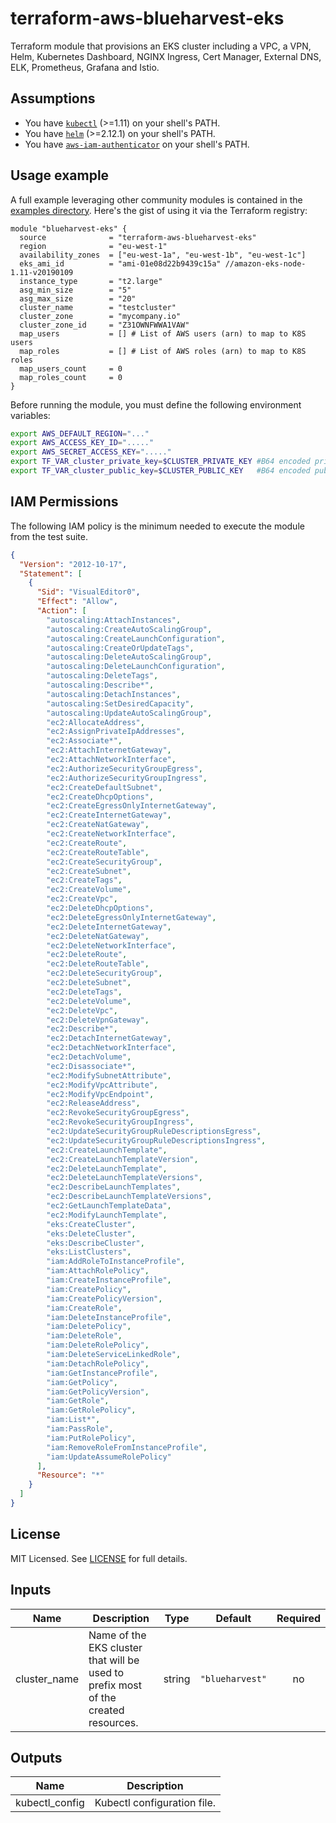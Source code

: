 # terraform-aws-blueharvest-eks

Terraform module that provisions an EKS cluster including a VPC, a VPN, Helm, Kubernetes Dashboard, NGINX Ingress, Cert Manager, External DNS, ELK, Prometheus, Grafana and Istio.

## Assumptions

* You have [`kubectl`](https://kubernetes.io/docs/tasks/tools/install-kubectl/#install-kubectl) (>=1.11) on your shell's PATH.
* You have [`helm`](https://github.com/helm/helm/blob/master/docs/install.md) (>=2.12.1) on your shell's PATH.
* You have [`aws-iam-authenticator`](https://github.com/kubernetes-sigs/aws-iam-authenticator#4-set-up-kubectl-to-use-authentication-tokens-provided-by-aws-iam-authenticator-for-kubernetes) on your shell's PATH.

## Usage example

A full example leveraging other community modules is contained in the [examples directory](https://github.com/blue-harvest/terraform-aws-blueharvest-eks/tree/master/examples). Here's the gist of using it via the Terraform registry:

```hcl
module "blueharvest-eks" {
  source              = "terraform-aws-blueharvest-eks"
  region              = "eu-west-1"
  availability_zones  = ["eu-west-1a", "eu-west-1b", "eu-west-1c"]
  eks_ami_id          = "ami-01e08d22b9439c15a" //amazon-eks-node-1.11-v20190109
  instance_type       = "t2.large"
  asg_min_size        = "5"
  asg_max_size        = "20"
  cluster_name        = "testcluster"
  cluster_zone        = "mycompany.io"
  cluster_zone_id     = "Z31OWNFWWA1VAW"
  map_users           = [] # List of AWS users (arn) to map to K8S users
  map_roles           = [] # List of AWS roles (arn) to map to K8S roles
  map_users_count     = 0
  map_roles_count     = 0
}
```

Before running the module, you must define the following environment variables:

```bash
export AWS_DEFAULT_REGION="..."
export AWS_ACCESS_KEY_ID="....."
export AWS_SECRET_ACCESS_KEY="....."
export TF_VAR_cluster_private_key=$CLUSTER_PRIVATE_KEY #B64 encoded private key
export TF_VAR_cluster_public_key=$CLUSTER_PUBLIC_KEY   #B64 encoded public key
```

## IAM Permissions

The following IAM policy is the minimum needed to execute the module from the test suite.

```json
{
  "Version": "2012-10-17",
  "Statement": [
    {
      "Sid": "VisualEditor0",
      "Effect": "Allow",
      "Action": [
        "autoscaling:AttachInstances",
        "autoscaling:CreateAutoScalingGroup",
        "autoscaling:CreateLaunchConfiguration",
        "autoscaling:CreateOrUpdateTags",
        "autoscaling:DeleteAutoScalingGroup",
        "autoscaling:DeleteLaunchConfiguration",
        "autoscaling:DeleteTags",
        "autoscaling:Describe*",
        "autoscaling:DetachInstances",
        "autoscaling:SetDesiredCapacity",
        "autoscaling:UpdateAutoScalingGroup",
        "ec2:AllocateAddress",
        "ec2:AssignPrivateIpAddresses",
        "ec2:Associate*",
        "ec2:AttachInternetGateway",
        "ec2:AttachNetworkInterface",
        "ec2:AuthorizeSecurityGroupEgress",
        "ec2:AuthorizeSecurityGroupIngress",
        "ec2:CreateDefaultSubnet",
        "ec2:CreateDhcpOptions",
        "ec2:CreateEgressOnlyInternetGateway",
        "ec2:CreateInternetGateway",
        "ec2:CreateNatGateway",
        "ec2:CreateNetworkInterface",
        "ec2:CreateRoute",
        "ec2:CreateRouteTable",
        "ec2:CreateSecurityGroup",
        "ec2:CreateSubnet",
        "ec2:CreateTags",
        "ec2:CreateVolume",
        "ec2:CreateVpc",
        "ec2:DeleteDhcpOptions",
        "ec2:DeleteEgressOnlyInternetGateway",
        "ec2:DeleteInternetGateway",
        "ec2:DeleteNatGateway",
        "ec2:DeleteNetworkInterface",
        "ec2:DeleteRoute",
        "ec2:DeleteRouteTable",
        "ec2:DeleteSecurityGroup",
        "ec2:DeleteSubnet",
        "ec2:DeleteTags",
        "ec2:DeleteVolume",
        "ec2:DeleteVpc",
        "ec2:DeleteVpnGateway",
        "ec2:Describe*",
        "ec2:DetachInternetGateway",
        "ec2:DetachNetworkInterface",
        "ec2:DetachVolume",
        "ec2:Disassociate*",
        "ec2:ModifySubnetAttribute",
        "ec2:ModifyVpcAttribute",
        "ec2:ModifyVpcEndpoint",
        "ec2:ReleaseAddress",
        "ec2:RevokeSecurityGroupEgress",
        "ec2:RevokeSecurityGroupIngress",
        "ec2:UpdateSecurityGroupRuleDescriptionsEgress",
        "ec2:UpdateSecurityGroupRuleDescriptionsIngress",
        "ec2:CreateLaunchTemplate",
        "ec2:CreateLaunchTemplateVersion",
        "ec2:DeleteLaunchTemplate",
        "ec2:DeleteLaunchTemplateVersions",
        "ec2:DescribeLaunchTemplates",
        "ec2:DescribeLaunchTemplateVersions",
        "ec2:GetLaunchTemplateData",
        "ec2:ModifyLaunchTemplate",
        "eks:CreateCluster",
        "eks:DeleteCluster",
        "eks:DescribeCluster",
        "eks:ListClusters",
        "iam:AddRoleToInstanceProfile",
        "iam:AttachRolePolicy",
        "iam:CreateInstanceProfile",
        "iam:CreatePolicy",
        "iam:CreatePolicyVersion",
        "iam:CreateRole",
        "iam:DeleteInstanceProfile",
        "iam:DeletePolicy",
        "iam:DeleteRole",
        "iam:DeleteRolePolicy",
        "iam:DeleteServiceLinkedRole",
        "iam:DetachRolePolicy",
        "iam:GetInstanceProfile",
        "iam:GetPolicy",
        "iam:GetPolicyVersion",
        "iam:GetRole",
        "iam:GetRolePolicy",
        "iam:List*",
        "iam:PassRole",
        "iam:PutRolePolicy",
        "iam:RemoveRoleFromInstanceProfile",
        "iam:UpdateAssumeRolePolicy"
      ],
      "Resource": "*"
    }
  ]
}
```

## License

MIT Licensed. See [LICENSE](https://github.com/blue-harvest/terraform-aws-blueharvest-eks/tree/master/LICENSE) for full details.

## Inputs

| Name | Description | Type | Default | Required |
|------|-------------|:----:|:-----:|:-----:|
| cluster\_name | Name of the EKS cluster that will be used to prefix most of the created resources. | string | `"blueharvest"` | no |

## Outputs
| Name | Description |
|------|-------------|
| kubectl\_config | Kubectl configuration file. |